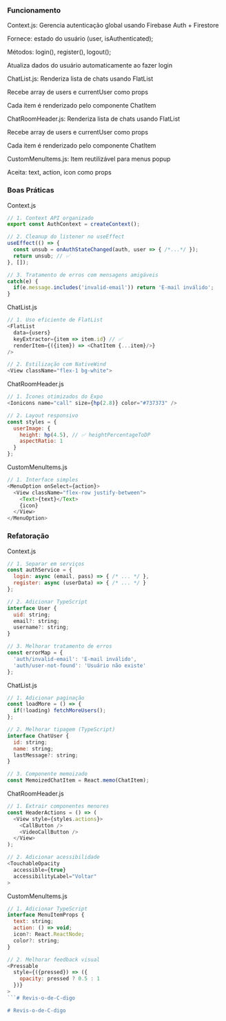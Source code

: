 ### Funcionamento

Context.js:
Gerencia autenticação global usando Firebase Auth + Firestore

Fornece: estado do usuário (user, isAuthenticated);

Métodos: login(), register(), logout();

Atualiza dados do usuário automaticamente ao fazer login


ChatList.js:
Renderiza lista de chats usando FlatList

Recebe array de users e currentUser como props

Cada item é renderizado pelo componente ChatItem


ChatRoomHeader.js:
Renderiza lista de chats usando FlatList

Recebe array de users e currentUser como props

Cada item é renderizado pelo componente ChatItem


CustomMenuItems.js:
Item reutilizável para menus popup

Aceita: text, action, icon como props

### Boas Práticas

Context.js
```javascript
// 1. Context API organizado
export const AuthContext = createContext();

// 2. Cleanup do listener no useEffect
useEffect(() => {
  const unsub = onAuthStateChanged(auth, user => { /*...*/ });
  return unsub; // ✅
}, []);

// 3. Tratamento de erros com mensagens amigáveis
catch(e) {
  if(e.message.includes('invalid-email')) return 'E-mail inválido';
}
```

ChatList.js
```javascript
// 1. Uso eficiente de FlatList
<FlatList
  data={users}
  keyExtractor={item => item.id} // ✅
  renderItem={({item}) => <ChatItem {...item}/>}
/>

// 2. Estilização com NativeWind
<View className="flex-1 bg-white">
```


ChatRoomHeader.js
```javascript
// 1. Ícones otimizados do Expo
<Ionicons name="call" size={hp(2.8)} color="#737373" />

// 2. Layout responsivo
const styles = {
  userImage: {
    height: hp(4.5), // ✅ heightPercentageToDP
    aspectRatio: 1
  }
};
```


CustomMenuItems.js
```javascript
// 1. Interface simples
<MenuOption onSelect={action}>
  <View className="flex-row justify-between">
    <Text>{text}</Text>
    {icon}
  </View>
</MenuOption>
```

### Refatoração

Context.js
```javascript
// 1. Separar em serviços
const authService = {
  login: async (email, pass) => { /* ... */ },
  register: async (userData) => { /* ... */ }
};

// 2. Adicionar TypeScript
interface User {
  uid: string;
  email?: string;
  username?: string;
}

// 3. Melhorar tratamento de erros
const errorMap = {
  'auth/invalid-email': 'E-mail inválido',
  'auth/user-not-found': 'Usuário não existe'
};
```


ChatList.js
```javascript
// 1. Adicionar paginação
const loadMore = () => {
  if(!loading) fetchMoreUsers();
};

// 2. Melhorar tipagem (TypeScript)
interface ChatUser {
  id: string;
  name: string;
  lastMessage?: string;
}

// 3. Componente memoizado
const MemoizedChatItem = React.memo(ChatItem);
```


ChatRoomHeader.js
```javascript
// 1. Extrair componentes menores
const HeaderActions = () => (
  <View style={styles.actions}>
    <CallButton />
    <VideoCallButton />
  </View>
);

// 2. Adicionar acessibilidade
<TouchableOpacity
  accessible={true}
  accessibilityLabel="Voltar"
>
```


CustomMenuItems.js
```javascript
// 1. Adicionar TypeScript
interface MenuItemProps {
  text: string;
  action: () => void;
  icon?: React.ReactNode;
  color?: string;
}

// 2. Melhorar feedback visual
<Pressable 
  style={({pressed}) => ({
    opacity: pressed ? 0.5 : 1
  })}
>
```#   R e v i s - o - d e - C - d i g o  
 #   R e v i s - o - d e - C - d i g o  
 